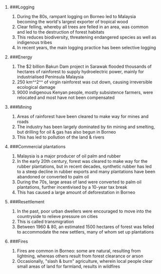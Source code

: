 1. ###Logging

    1. During the 80s, rampant logging on Borneo led to Malaysia becoming the world's largest exporter of tropical wood
    2. Clear felling, whereby all trees are felled in an area, was common and led to the destruction of forest habitats
    3. This reduces biodiversity, threatening endangered species as well as indigenous tribes
    4. In recent years, the main logging practice has been selective logging
2. ###Energy

    1. The $2 billion Bakun Dam project in Sarawak flooded thousands of hectares of rainforest to supply hydroelectric power, mainly for industrialised Peninsula Malaysia
    2. 250 km^^2^^ of virgin rainforest was cut down, causing irreversible ecological damage
    3. 9000 indigenous Kenyan people, mostly subsistence farmers, were relocated and most have not been compensated
3. ###Mining

    1. Areas of rainforest have been cleared to make way for mines and roads
    2. The industry has been largely dominated by tin mining and smelting, but drilling for oil & gas has also begun in Borneo
    3. This has led to pollution of the land & rivers
4. ###Commercial plantations

    1. Malaysia is a major producer of oil palm and rubber
    2. In the early 20th century, forest was cleared to make way for the rubber plantations, but in recent decades, synthetic rubber has led to a steep decline in rubber exports and many plantations have been abandoned or converted to palm oil
    3. During the 70s, large areas of land were converted to palm oil plantations, further incentivised by a 10-year tax break
    4. This has caused a large amount of deforestation in Borneo
5. ###Resettlement

    1. In the past, poor urban dwellers were encouraged to move into the countryside to relieve pressure on cities
    2. This is called transmigration
    3. Between 1960 & 80, an estimated 1500 hectares of forest was felled to accommodate the new settlers, many of whom set up plantations
6. ###Fires

    1. Fires are common in Borneo: some are natural, resulting from lightning, whereas others result from forest clearance or arson
    2. Occasionally, "slash & burn" agriculture, wherein local people clear small areas of land for farmland, results in wildfires

